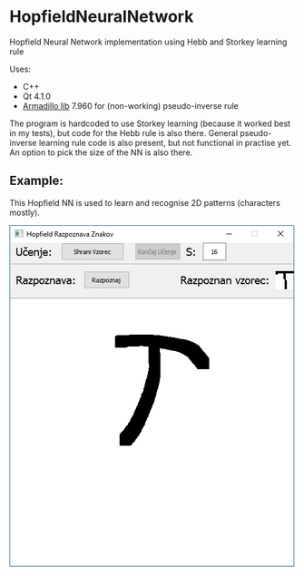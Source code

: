 # HopfieldNeuralNetwork
Hopfield Neural Network implementation using Hebb and Storkey learning rule

Uses:
 * C++
 * Qt 4.1.0
 * <a href="http://arma.sourceforge.net/">Armadillo lib</a> 7.960 for (non-working) pseudo-inverse rule
 
The program is hardcoded to use Storkey learning (because it worked best in my tests), but code for the Hebb rule is also there. General pseudo-inverse learning rule code is also present, but not functional in practise yet.
An option to pick the size of the NN is also there.

## Example:

This Hopfield NN is used to learn and recognise 2D patterns (characters mostly).

<img src="./readme_app.jpg" alt="app screenshot"></img>